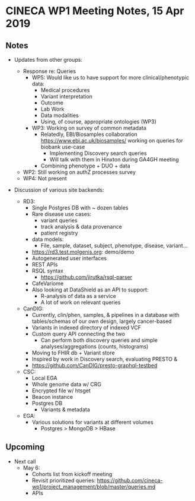 # CINECA WP1 Meeting Notes, 15 Apr 2019

## Notes

* Updates from other groups:
   - Response re: Queries
       - WP5: Would like us to have support for more clinical/phenotypic data:
           - Medical procedures
           - Variant interpretation
           - Outcome
           - Lab Work
           - Data modalities
           - Using, of course, appropriate ontologies (WP3)
       - WP3: Working on survey of common metadata
           - Relatedly,  EBI/Biosamples collaboration https://www.ebi.ac.uk/biosamples/ working on queries for biobank use-case
               - Implementing Discovery search queries
               - Will talk with them in Hinxton during GA4GH meeting
            - Combining phenotype + DUO + data
   - WP2: Still working on authZ processes survey
   - WP4: Not present

* Discussion of various site backends:
    - RD3:
        - Single Postgres DB with ~ dozen tables
        - Rare disease use cases: 
            - variant queries
            - track analysis & data provenance
            - patient registry
        - data models:
            - File, sample, dataset, subject, phenotype, disease, variant...
        - https://rd3.test.molgenis.org: demo/demo
        - Autogenerated user interfaces
        - REST APIs
        - RSQL syntax
            - https://github.com/jirutka/rsql-parser
        - CafeVariome
        - Also looking at DataShield as an API to support:
            - R-analysis of data as a service
            - A lot of work on relevant queries
   - CanDIG:
       - Currently, clin/phen, samples, & pipelines in a database with tables/schemas of our own design, largely cancer-based
       - Variants in indexed directory of indexed VCF
       - Custom query API connecting the two
           - Can perform both discovery queries and simple analyses/aggregations (counts, histograms)
       - Moving to FHIR db + Variant store
       - Inspired by work in Discovery search, evaluating PRESTO & 
       - https://github.com/CanDIG/presto-graphql-testbed
    - CSC:
        - Local EGA
        - Whole genome data w/ CRG 
        - Encrypted file w/ htsget
        - Beacon instance
        - Postgres DB
            - Variants & metadata
    - EGA:
        - Various solutions for variants at different volumes
            - Postgres > MongoDB > HBase

## Upcoming

* Next call
   - May 6:
        - Cohorts list from kickoff meeting
        - Revisit prioritized queries: https://github.com/cineca-wp1/project_management/blob/master/queries.md
        - APIs